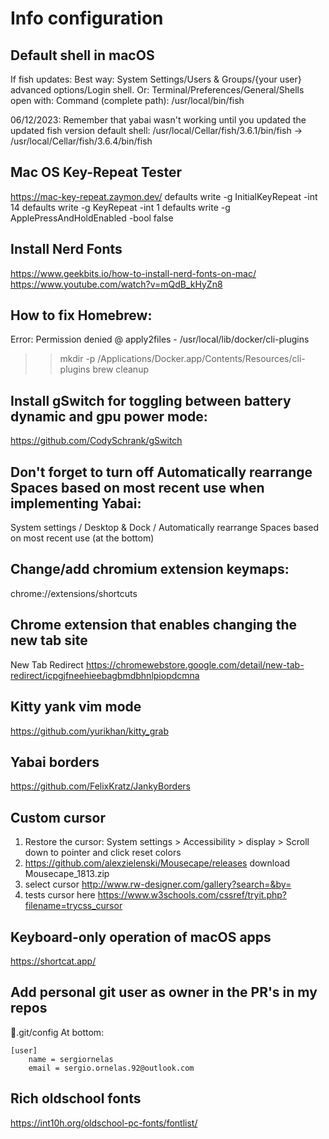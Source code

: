 # Info configuration

## Default shell in macOS

If fish updates:
Best way: System Settings/Users & Groups/{your user} advanced options/Login
shell. Or:
Terminal/Preferences/General/Shells open with: Command (complete path):
/usr/local/bin/fish

06/12/2023:
Remember that yabai wasn't working until you updated the updated fish version
default shell:
/usr/local/Cellar/fish/3.6.1/bin/fish ->
/usr/local/Cellar/fish/3.6.4/bin/fish

## Mac OS Key-Repeat Tester

https://mac-key-repeat.zaymon.dev/
defaults write -g InitialKeyRepeat -int 14
defaults write -g KeyRepeat -int 1
defaults write -g ApplePressAndHoldEnabled -bool false

## Install Nerd Fonts

https://www.geekbits.io/how-to-install-nerd-fonts-on-mac/
https://www.youtube.com/watch?v=mQdB_kHyZn8

## How to fix Homebrew:

Error: Permission denied @ apply2files - /usr/local/lib/docker/cli-plugins
>> mkdir -p /Applications/Docker.app/Contents/Resources/cli-plugins
>> brew cleanup

## Install gSwitch for toggling between battery dynamic and gpu power mode:

https://github.com/CodySchrank/gSwitch

## Don't forget to turn off Automatically rearrange Spaces based on most recent use when implementing Yabai:

System settings / Desktop & Dock / Automatically rearrange Spaces based on
most recent use (at the bottom)

## Change/add chromium extension keymaps:

chrome://extensions/shortcuts

## Chrome extension that enables changing the new tab site

New Tab Redirect
https://chromewebstore.google.com/detail/new-tab-redirect/icpgjfneehieebagbmdbhnlpiopdcmna

## Kitty yank vim mode

https://github.com/yurikhan/kitty_grab

## Yabai borders

https://github.com/FelixKratz/JankyBorders

## Custom cursor

1. Restore the cursor:
System settings > Accessibility > display > Scroll down to pointer and
click reset colors
2. https://github.com/alexzielenski/Mousecape/releases
download Mousecape_1813.zip
3. select cursor
http://www.rw-designer.com/gallery?search=&by=
4. tests cursor here
https://www.w3schools.com/cssref/tryit.php?filename=trycss_cursor

## Keyboard-only operation of macOS apps

https://shortcat.app/

## Add personal git user as owner in the PR's in my repos

📁.git/config
At bottom:
```gitconfig
[user]
	name = sergiornelas
	email = sergio.ornelas.92@outlook.com
```

## Rich oldschool fonts

https://int10h.org/oldschool-pc-fonts/fontlist/

